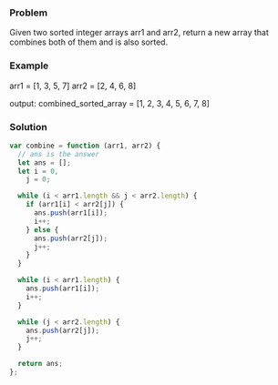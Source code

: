 ### Problem

Given two sorted integer arrays arr1 and arr2, return a new array that combines both of them and is also sorted.

### Example

arr1 = [1, 3, 5, 7]
arr2 = [2, 4, 6, 8]

output:
combined_sorted_array = [1, 2, 3, 4, 5, 6, 7, 8]

### Solution

```javascript
var combine = function (arr1, arr2) {
  // ans is the answer
  let ans = [];
  let i = 0,
    j = 0;

  while (i < arr1.length && j < arr2.length) {
    if (arr1[i] < arr2[j]) {
      ans.push(arr1[i]);
      i++;
    } else {
      ans.push(arr2[j]);
      j++;
    }
  }

  while (i < arr1.length) {
    ans.push(arr1[i]);
    i++;
  }

  while (j < arr2.length) {
    ans.push(arr2[j]);
    j++;
  }

  return ans;
};
```
